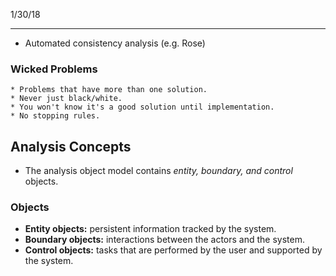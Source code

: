 1/30/18

---

* Automated consistency analysis (e.g. Rose)

### Wicked Problems
    * Problems that have more than one solution. 
    * Never just black/white. 
    * You won't know it's a good solution until implementation.
    * No stopping rules.

## Analysis Concepts

* The analysis object model contains _entity, boundary, and control_ objects.

### Objects
* __Entity objects:__ persistent information tracked by the system.
* __Boundary objects:__ interactions between the actors and the system.
* __Control objects:__ tasks that are performed by the user and supported by the system.

